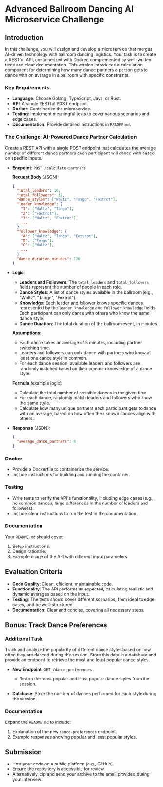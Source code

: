 # Advanced Ballroom Dancing AI Microservice Challenge

## Introduction

In this challenge, you will design and develop a microservice that merges AI-driven technology with ballroom dancing logistics. Your task is to create a RESTful API, containerized with Docker, complemented by well-written tests and clear documentation. This version introduces a calculation component for determining how many dance partners a person gets to dance with on average in a ballroom with specific constraints.

### Key Requirements

- **Language**: Choose Golang, TypeScript, Java, or Rust.
- **API**: A single RESTful POST endpoint.
- **Docker**: Containerize the microservice.
- **Testing**: Implement meaningful tests to cover various scenarios and edge cases.
- **Documentation**: Provide detailed instructions in `README.md`.

### The Challenge: AI-Powered Dance Partner Calculation

Create a REST API with a single POST endpoint that calculates the average number of different dance partners each participant will dance with based on specific inputs.

- **Endpoint**: `POST /calculate-partners`
  
  **Request Body** (JSON):
  ```json
  {
    "total_leaders": 10,
    "total_followers": 15,
    "dance_styles": ["Waltz", "Tango", "Foxtrot"],
    "leader_knowledge": {
      "1": ["Waltz", "Tango"],
      "2": ["Foxtrot"],
      "3": ["Waltz", "Foxtrot"],
      ...
    },
    "follower_knowledge": {
      "A": ["Waltz", "Tango", "Foxtrot"],
      "B": ["Tango"],
      "C": ["Waltz"],
      ...
    },
    "dance_duration_minutes": 120
  }
  ```

- **Logic**:
  - **Leaders and Followers**: The `total_leaders` and `total_followers` fields represent the number of people in each role.
  - **Dance Styles**: A list of dance styles available in the ballroom (e.g., "Waltz", "Tango", "Foxtrot").
  - **Knowledge**: Each leader and follower knows specific dances, represented by the `leader_knowledge` and `follower_knowledge` fields. Each participant can only dance with others who know the same dance style.
  - **Dance Duration**: The total duration of the ballroom event, in minutes.

  **Assumptions**:
  - Each dance takes an average of 5 minutes, including partner switching time.
  - Leaders and followers can only dance with partners who know at least one dance style in common.
  - For each dance session, available leaders and followers are randomly matched based on their common knowledge of a dance style.

  **Formula** (example logic):
  - Calculate the total number of possible dances in the given time.
  - For each dance, randomly match leaders and followers who know the same style.
  - Calculate how many unique partners each participant gets to dance with on average, based on how often their known dances align with others.

- **Response** (JSON):
  ```json
  {
    "average_dance_partners": 8
  }
  ```

### Docker

- Provide a Dockerfile to containerize the service.
- Include instructions for building and running the container.

### Testing

- Write tests to verify the API's functionality, including edge cases (e.g., no common dances, large differences in the number of leaders and followers).
- Include clear instructions to run the test in the documentation.

### Documentation

Your `README.md` should cover:

1. Setup instructions.
2. Design rationale.
3. Example usage of the API with different input parameters.

## Evaluation Criteria

- **Code Quality**: Clean, efficient, maintainable code.
- **Functionality**: The API performs as expected, calculating realistic and dynamic averages based on the input.
- **Testing**: The tests should cover different scenarios, from ideal to edge cases, and be well-structured.
- **Documentation**: Clear and concise, covering all necessary steps.

## Bonus: Track Dance Preferences

### Additional Task

Track and analyze the popularity of different dance styles based on how often they are danced during the session. Store this data in a database and provide an endpoint to retrieve the most and least popular dance styles.

- **New Endpoint**: `GET /dance-preferences`
  - Return the most popular and least popular dance styles from the session.

- **Database**: Store the number of dances performed for each style during the session.

### Documentation

Expand the `README.md` to include:

1. Explanation of the new `dance-preferences` endpoint.
2. Example responses showing popular and least popular styles.

## Submission

- Host your code on a public platform (e.g., GitHub).
- Ensure the repository is accessible for review.
- Alternatively, zip and send your archive to the email provided during your interview.
